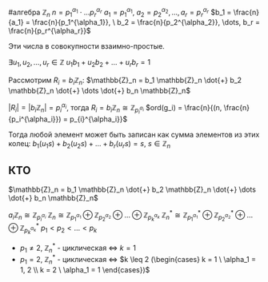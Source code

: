 #алгебра 
$\mathbb{Z}_n$
$n = p_1^{\alpha_1} \cdot \dots p_r^{\alpha_r}$
$a_1 = p_1^{\alpha_1}, \ a_2 = p_2^{\alpha_2}, \dots, a_r = p_r^{\alpha_r}$
$b_1 = \frac{n}{a_1} = \frac{n}{p_1^{\alpha_1}}, \ b_2 = \frac{n}{p_2^{\alpha_2}}, \dots, b_r = \frac{n}{p_r^{\alpha_r}}$

Эти числа в совокупности взаимно-простые.

$\exists u_1, u_2, \dots, u_r \in \mathbb{Z}$
$u_1 b_1 + u_2 b_2 + \dots + u_r b_r = 1$

Рассмотрим $R_i = b_i \mathbb{Z}_n$:
$\mathbb{Z}_n = b_1 \mathbb{Z}_n \dot{+} b_2 \mathbb{Z}_n \dot{+} \dots \dot{+} b_n \mathbb{Z}_n$

$|R_i| = |b_i \mathbb{Z}_n| = p_i^{\alpha_i}$, тогда $R_i = b_i \mathbb{Z}_n \cong \mathbb{Z}_{p_i^{\alpha_i}}$
$ord(g_i) = \frac{n}{(n, \frac{n}{p_i^{\alpha_i}}) = p_{i}^{\alpha_i}}$

Тогда любой элемент может быть записан как сумма элементов из этих колец:
$b_1 (u_1 s) + b_2 (u_2 s) + \dots + b_r (u_r s) = s, \ s \in \mathbb{Z}_n$

## КТО
$\mathbb{Z}_n = b_1 \mathbb{Z}_n \dot{+} b_2 \mathbb{Z}_n \dot{+} \dots \dot{+} b_n \mathbb{Z}_n$

$a_i \mathbb{Z}_n \cong \mathbb{Z}_{p_i^{\alpha_i}}$
$\mathbb{Z}_n \cong \mathbb{Z}_{p_1^{\alpha_1}} \oplus \mathbb{Z}_{p_2^{\alpha_2}} \oplus \dots \oplus \mathbb{Z}_{p_k^{\alpha_k}}$
$\mathbb{Z}_n^* \cong \mathbb{Z}_{p_1^{\alpha_1}}^* \oplus \mathbb{Z}_{p_2^{\alpha_2}}^* \oplus \dots \oplus \mathbb{Z}_{p_k^{\alpha_k}}^*$
$p_1 < p_2 < \dots < p_k$
- $p_1 \neq 2, \ \mathbb{Z}_n^*$ - циклическая $\iff$ $k = 1$
- $p_1 = 2, \ \mathbb{Z}_n^*$ - циклическая $\iff$ $k \leq 2 (\begin{cases} k = 1 \ \alpha_1 = 1, 2 \\ k = 2 \ \alpha_1 = 1 \end{cases})$
